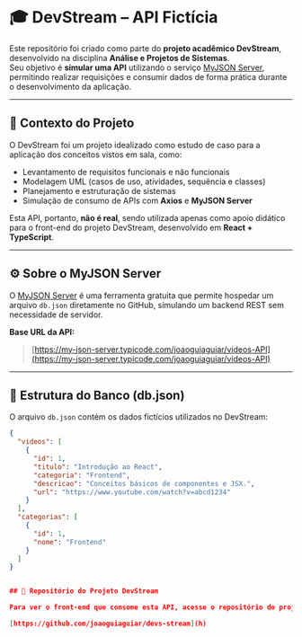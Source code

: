 # 🎓 DevStream – API Fictícia

Este repositório foi criado como parte do **projeto acadêmico DevStream**, desenvolvido na disciplina **Análise e Projetos de Sistemas**.  
Seu objetivo é **simular uma API** utilizando o serviço [MyJSON Server](https://my-json-server.typicode.com/), permitindo realizar requisições e consumir dados de forma prática durante o desenvolvimento da aplicação.

---

## 🧩 Contexto do Projeto

O DevStream foi um projeto idealizado como estudo de caso para a aplicação dos conceitos vistos em sala, como:

- Levantamento de requisitos funcionais e não funcionais  
- Modelagem UML (casos de uso, atividades, sequência e classes)  
- Planejamento e estruturação de sistemas  
- Simulação de consumo de APIs com **Axios** e **MyJSON Server**

Esta API, portanto, **não é real**, sendo utilizada apenas como apoio didático para o front-end do projeto DevStream, desenvolvido em **React + TypeScript**.

---

## ⚙️ Sobre o MyJSON Server

O [MyJSON Server](https://my-json-server.typicode.com/) é uma ferramenta gratuita que permite hospedar um arquivo `db.json` diretamente no GitHub, simulando um backend REST sem necessidade de servidor.

**Base URL da API:**
> [https://my-json-server.typicode.com/joaoguiaguiar/videos-API](https://my-json-server.typicode.com/joaoguiaguiar/videos-API)

---

## 📂 Estrutura do Banco (db.json)

O arquivo `db.json` contém os dados fictícios utilizados no DevStream:

```json
{
  "videos": [
    {
      "id": 1,
      "titulo": "Introdução ao React",
      "categoria": "Frontend",
      "descricao": "Conceitos básicos de componentes e JSX.",
      "url": "https://www.youtube.com/watch?v=abcd1234"
    }
  ],
  "categorias": [
    {
      "id": 1,
      "nome": "Frontend"
    }
  ]
}


## 🔗 Repositório do Projeto DevStream

Para ver o front-end que consome esta API, acesse o repositório do projeto:

[https://github.com/joaoguiaguiar/devs-stream](h)


